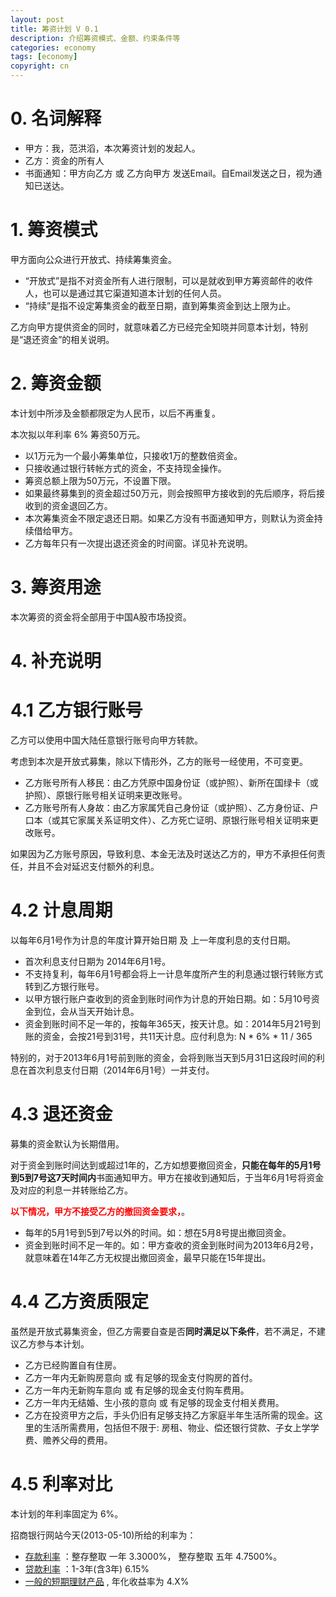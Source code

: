 ```yaml
---
layout: post
title: 筹资计划 V 0.1
description: 介绍筹资模式、金额、约束条件等
categories: economy
tags: [economy]
copyright: cn
---
```


# 0. 名词解释

* 甲方：我，范洪滔，本次筹资计划的发起人。
* 乙方：资金的所有人
* 书面通知：甲方向乙方 或 乙方向甲方 发送Email。自Email发送之日，视为通知已送达。

# 1. 筹资模式

甲方面向公众进行开放式、持续筹集资金。

* “开放式”是指不对资金所有人进行限制，可以是就收到甲方筹资邮件的收件人，也可以是通过其它渠道知道本计划的任何人员。
* “持续”是指不设定筹集资金的截至日期，直到筹集资金到达上限为止。

乙方向甲方提供资金的同时，就意味着乙方已经完全知晓并同意本计划，特别是“退还资金”的相关说明。

# 2. 筹资金额

本计划中所涉及金额都限定为人民币，以后不再重复。

本次拟以年利率 6% 筹资50万元。

* 以1万元为一个最小筹集单位，只接收1万的整数倍资金。
* 只接收通过银行转帐方式的资金，不支持现金操作。
* 筹资总额上限为50万元，不设置下限。
* 如果最终募集到的资金超过50万元，则会按照甲方接收到的先后顺序，将后接收到的资金退回乙方。
* 本次筹集资金不限定退还日期。如果乙方没有书面通知甲方，则默认为资金持续借给甲方。
* 乙方每年只有一次提出退还资金的时间窗。详见补充说明。

# 3. 筹资用途

本次筹资的资金将全部用于中国A股市场投资。

# 4. 补充说明

# 4.1 乙方银行账号

乙方可以使用中国大陆任意银行账号向甲方转款。

考虑到本次是开放式募集，除以下情形外，乙方的账号一经使用，不可变更。

* 乙方账号所有人移民：由乙方凭原中国身份证（或护照）、新所在国绿卡（或护照）、原银行账号相关证明来更改账号。
* 乙方账号所有人身故：由乙方家属凭自己身份证（或护照）、乙方身份证、户口本（或其它家属关系证明文件）、乙方死亡证明、原银行账号相关证明来更改账号。

如果因为乙方账号原因，导致利息、本金无法及时送达乙方的，甲方不承担任何责任，并且不会对延迟支付额外的利息。

# 4.2 计息周期

以每年6月1号作为计息的年度计算开始日期 及 上一年度利息的支付日期。

* 首次利息支付日期为 2014年6月1号。
* 不支持复利，每年6月1号都会将上一计息年度所产生的利息通过银行转账方式转到乙方银行账号。
* 以甲方银行账户查收到的资金到账时间作为计息的开始日期。如：5月10号资金到位，会从当天开始计息。
* 资金到账时间不足一年的，按每年365天，按天计息。如：2014年5月21号到账的资金，会按21号到31号，共11天计息。应付利息为: N * 6% * 11 / 365

特别的，对于2013年6月1号前到账的资金，会将到账当天到5月31日这段时间的利息在首次利息支付日期（2014年6月1号）一并支付。

# 4.3 退还资金

募集的资金默认为长期借用。

对于资金到账时间达到或超过1年的，乙方如想要撤回资金，<b>只能在每年的5月1号到5到7号这7天时间内</b>书面通知甲方。甲方在接收到通知后，于当年6月1号将资金及对应的利息一并转账给乙方。

<b style="color:#FF0000">以下情况，甲方不接受乙方的撤回资金要求，</b>。
* 每年的5月1号到5到7号以外的时间。如：想在5月8号提出撤回资金。
* 资金到账时间不足一年的。如：甲方查收的资金到账时间为2013年6月2号，就意味着在14年乙方无权提出撤回资金，最早只能在15年提出。


# 4.4 乙方资质限定

虽然是开放式募集资金，但乙方需要自查是否<b>同时满足以下条件</b>，若不满足，不建议乙方参与本计划。

* 乙方已经购置自有住房。
* 乙方一年内无新购房意向 或 有足够的现金支付购房的首付。
* 乙方一年内无新购车意向 或 有足够的现金支付购车费用。
* 乙方一年内无结婚、生小孩的意向 或 有足够的现金支付相关费用。
* 乙方在投资甲方之后，手头仍旧有足够支持乙方家庭半年生活所需的现金。这里的生活所需费用，包括但不限于: 房租、物业、偿还银行贷款、子女上学学费、赡养父母的费用。

# 4.5 利率对比

本计划的年利率固定为 6%。

招商银行网站今天(2013-05-10)所给的利率为：


* [存款利率](http://www.cmbchina.com/cmbwebpubinfo/interestrate.aspx?chnl=ckrate) ：整存整取 一年	3.3000%， 整存整取 五年	4.7500%。
* [贷款利率](http://www.cmbchina.com/CmbWebPubInfo/CDRate.aspx?chnl=cdrate) ：1-3年(含3年)	6.15%
* [一般的短期理财产品](http://www.cmbchina.com/CFWEB/personal/default.aspx) , 年化收益率为 4.X%
